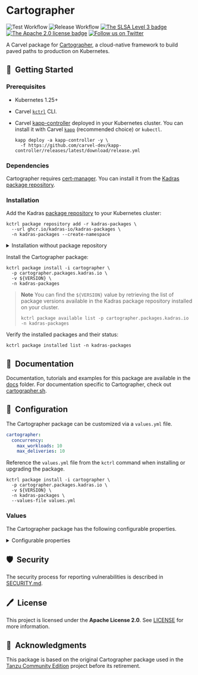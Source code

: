 # Cartographer

![Test Workflow](https://github.com/kadras-io/package-for-cartographer/actions/workflows/test.yml/badge.svg)
![Release Workflow](https://github.com/kadras-io/package-for-cartographer/actions/workflows/release.yml/badge.svg)
[![The SLSA Level 3 badge](https://slsa.dev/images/gh-badge-level3.svg)](https://slsa.dev/spec/v1.0/levels)
[![The Apache 2.0 license badge](https://img.shields.io/badge/License-Apache_2.0-blue.svg)](https://opensource.org/licenses/Apache-2.0)
[![Follow us on Twitter](https://img.shields.io/static/v1?label=Twitter&message=Follow&color=1DA1F2)](https://twitter.com/kadrasIO)

A Carvel package for [Cartographer](https://cartographer.sh), a cloud-native framework to build paved paths to production on Kubernetes.

## 🚀&nbsp; Getting Started

### Prerequisites

* Kubernetes 1.25+
* Carvel [`kctrl`](https://carvel.dev/kapp-controller/docs/latest/install/#installing-kapp-controller-cli-kctrl) CLI.
* Carvel [kapp-controller](https://carvel.dev/kapp-controller) deployed in your Kubernetes cluster. You can install it with Carvel [`kapp`](https://carvel.dev/kapp/docs/latest/install) (recommended choice) or `kubectl`.

  ```shell
  kapp deploy -a kapp-controller -y \
    -f https://github.com/carvel-dev/kapp-controller/releases/latest/download/release.yml
  ```

### Dependencies

Cartographer requires [cert-manager](https://github.com/kadras-io/package-for-cert-manager). You can install it from the [Kadras package repository](https://github.com/kadras-io/kadras-packages).

### Installation

Add the Kadras [package repository](https://github.com/kadras-io/kadras-packages) to your Kubernetes cluster:

  ```shell
  kctrl package repository add -r kadras-packages \
    --url ghcr.io/kadras-io/kadras-packages \
    -n kadras-packages --create-namespace
  ```

<details><summary>Installation without package repository</summary>
The recommended way of installing the Cartographer package is via the Kadras <a href="https://github.com/kadras-io/kadras-packages">package repository</a>. If you prefer not using the repository, you can add the package definition directly using <a href="https://carvel.dev/kapp/docs/latest/install"><code>kapp</code></a> or <code>kubectl</code>.

  ```shell
  kubectl create namespace kadras-packages
  kapp deploy -a cartographer-package -n kadras-packages -y \
    -f https://github.com/kadras-io/package-for-cartographer/releases/latest/download/metadata.yml \
    -f https://github.com/kadras-io/package-for-cartographer/releases/latest/download/package.yml
  ```
</details>

Install the Cartographer package:

  ```shell
  kctrl package install -i cartographer \
    -p cartographer.packages.kadras.io \
    -v ${VERSION} \
    -n kadras-packages
  ```

> **Note**
> You can find the `${VERSION}` value by retrieving the list of package versions available in the Kadras package repository installed on your cluster.
> 
>   ```shell
>   kctrl package available list -p cartographer.packages.kadras.io -n kadras-packages
>   ```

Verify the installed packages and their status:

  ```shell
  kctrl package installed list -n kadras-packages
  ```

## 📙&nbsp; Documentation

Documentation, tutorials and examples for this package are available in the [docs](docs) folder.
For documentation specific to Cartographer, check out [cartographer.sh](http://cartographer.sh).

## 🎯&nbsp; Configuration

The Cartographer package can be customized via a `values.yml` file.

  ```yaml
  cartographer:
    concurrency:
      max_workloads: 10
      max_deliveries: 10
  ```

Reference the `values.yml` file from the `kctrl` command when installing or upgrading the package.

  ```shell
  kctrl package install -i cartographer \
    -p cartographer.packages.kadras.io \
    -v ${VERSION} \
    -n kadras-packages \
    --values-file values.yml
  ```

### Values

The Cartographer package has the following configurable properties.

<details><summary>Configurable properties</summary>

| Config | Default | Description |
|-------|-------------------|-------------|
| `ca_cert_data` | `""` | PEM-encoded certificate data to trust TLS connections with a custom CA. |
| `logging.level` | `info` | Log verbosity level. Options: `debug`, `info`, `error`. |

Settings for the Cartographer component.

| Config | Default | Description |
|-------|-------------------|-------------|
| `cartographer.concurrency.max_workloads` | `2` | Maximum concurrent Workloads processed by the Cartographer controller. |
| `cartographer.concurrency.max_runnables` | `2` | Maximum concurrent Runnables processed by the Cartographer controller. |
| `cartographer.concurrency.max_deliveries` | `2` | Maximum concurrent Deliveries processed by the Cartographer controller. |
| `cartographer.resources.requests.cpu` | `500m` | CPU requests configuration for the Cartographer controller. |
| `cartographer.resources.requests.memory` | `512Mi` | Memory requests configuration for the Cartographer controller. |
| `cartographer.resources.limits.cpu` | `1` | CPU limits configuration for the Cartographer controller. |
| `cartographer.resources.limits.memory` | `1Gi` | Memory limits configuration for the Cartographer controller. |

Settings for the Cartographer Conventions component.

| Config | Default | Description |
|-------|-------------------|-------------|
| `conventions.aws_iam_role_arn` | `""` | IAM credentials to authenticate the Cartographer Conventions controller when deployed on AWS. |
| `conventions.resources.requests.cpu` | `100m` | CPU requests configuration for the Cartographer Conventions controller. |
| `conventions.resources.requests.memory` | `20Mi` | Memory requests configuration for the Cartographer Conventions controller. |
| `conventions.resources.limits.cpu` | `100m` | CPU limits configuration for the Cartographer Conventions controller. |
| `conventions.resources.limits.memory` | `256Mi` | Memory limits configuration for the Cartographer Conventions controller. |

</details>

## 🛡️&nbsp; Security

The security process for reporting vulnerabilities is described in [SECURITY.md](SECURITY.md).

## 🖊️&nbsp; License

This project is licensed under the **Apache License 2.0**. See [LICENSE](LICENSE) for more information.

## 🙏&nbsp; Acknowledgments

This package is based on the original Cartographer package used in the [Tanzu Community Edition](https://github.com/vmware-tanzu/community-edition) project before its retirement.
